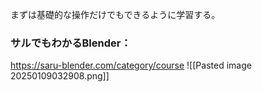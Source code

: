 まずは基礎的な操作だけでもできるように学習する。
### サルでもわかるBlender：
https://saru-blender.com/category/course
![[Pasted image 20250109032908.png]]


